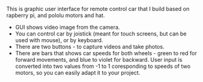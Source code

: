 This is graphic user interface for remote control car that I build based on rapberry pi, and pololu motors and hat.  
- GUI shows video image from the camera.  
- You can control car by joistick (meant for touch screens, but can be used with mouse), or by keyboard.  
- There are two buttons - to capture videos and take photos.  
- There are bars that shows car speeds for both wheels - green to red for forward movements, and blue to violet for backward.
User input is converted into two values from -1 to 1 coresponding to speeds of two motors, so you can easily adapt it to your project.
